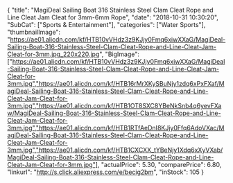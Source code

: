 {
	"title": "MagiDeal Sailing Boat 316 Stainless Steel Clam Cleat Rope and Line Cleat Jam Cleat for 3mm-6mm Rope",
	"date": "2018-10-31 10:30:20",
	"SubCat": ["Sports & Entertainment"],
	"categories": ["Water Sports"],
	"thumbnailImage": "https://ae01.alicdn.com/kf/HTB10vVHdz3z9KJjy0Fmq6xiwXXaG/MagiDeal-Sailing-Boat-316-Stainless-Steel-Clam-Cleat-Rope-and-Line-Cleat-Jam-Cleat-for-3mm.jpg_220x220.jpg",
	"BigImage": ["https://ae01.alicdn.com/kf/HTB10vVHdz3z9KJjy0Fmq6xiwXXaG/MagiDeal-Sailing-Boat-316-Stainless-Steel-Clam-Cleat-Rope-and-Line-Cleat-Jam-Cleat-for-3mm.jpg","https://ae01.alicdn.com/kf/HTB16rMrXKySBuNjy1zdq6xPxFXaf/MagiDeal-Sailing-Boat-316-Stainless-Steel-Clam-Cleat-Rope-and-Line-Cleat-Jam-Cleat-for-3mm.jpg","https://ae01.alicdn.com/kf/HTB1OT8SXC8YBeNkSnb4q6yevFXaw/MagiDeal-Sailing-Boat-316-Stainless-Steel-Clam-Cleat-Rope-and-Line-Cleat-Jam-Cleat-for-3mm.jpg","https://ae01.alicdn.com/kf/HTB1RTfAeDnI8KJjy0Ffq6AdoVXac/MagiDeal-Sailing-Boat-316-Stainless-Steel-Clam-Cleat-Rope-and-Line-Cleat-Jam-Cleat-for-3mm.jpg","https://ae01.alicdn.com/kf/HTB1CXCXX_tYBeNjy1Xdq6xXyVXab/MagiDeal-Sailing-Boat-316-Stainless-Steel-Clam-Cleat-Rope-and-Line-Cleat-Jam-Cleat-for-3mm.jpg"],
	"actualPrice": 5.30,
	"comparePrice": 6.80,
	"linkurl": "http://s.click.aliexpress.com/e/becig2bm",
	"inStock": 105
}
